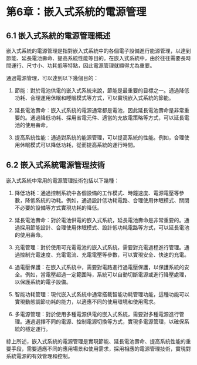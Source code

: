 # 第6章：嵌入式系統的電源管理

## 6.1 嵌入式系統的電源管理概述

嵌入式系統的電源管理是指對嵌入式系統中的各個電子設備進行能源管理，以達到節能、延長電池壽命、提高系統性能等目的。在嵌入式系統中，由於往往需要長時間運行、尺寸小、功耗低等特點，因此電源管理就顯得尤為重要。

通過電源管理，可以達到以下幾個目的：

1. 節能：對於電池供電的嵌入式系統來說，節能是最重要的目標之一。通過降低功耗、合理運用休眠和睡眠模式等方式，可以實現嵌入式系統的節能。

2. 延長電池壽命：嵌入式系統的電源通常都是電池，因此延長電池壽命是非常重要的。通過降低功耗、採用省電元件、適當的充放電策略等方式，可以延長電池的使用壽命。

3. 提高系統性能：通過對系統的能源管理，可以提高系統的性能。例如，合理使用休眠模式可以降低功耗，從而提高系統的運行時間。

## 6.2 嵌入式系統電源管理技術

嵌入式系統中常用的電源管理技術包括以下幾種：

1. 降低功耗：通過控制系統中各個設備的工作模式、時鐘速度、電源電壓等參數，降低系統的功耗。例如，通過設計低功耗電路、合理使用休眠模式、關閉不必要的設備等方式實現功耗的降低。

2. 延長電池壽命：對於電池供電的嵌入式系統，延長電池壽命是非常重要的。通過採用節能設計、合理使用休眠模式、設計低功耗電路等方式，可以延長電池的使用壽命。

3. 充電管理：對於使用可充電電池的嵌入式系統，需要對充電過程進行管理。通過控制充電速度、充電電流、充電電壓等參數，可以實現安全、快速的充電。

4. 過電壓保護：在嵌入式系統中，需要對電路進行過電壓保護，以保護系統的安全。例如，當電壓超過一定範圍時，系統可以自動切斷電源或進行降壓處理，以保護系統的電子設備。

5. 智能功耗管理：現代嵌入式系統中通常搭載智能功耗管理功能，這種功能可以實現動態調節功耗的能力，以適應不同的使用環境和使用需求。

6. 多電源管理：對於使用多種電源供電的嵌入式系統，需要對多種電源進行管理。通過選擇不同的電源、控制電源切換等方式，實現多電源管理，以確保系統的穩定運行。

綜上所述，嵌入式系統的電源管理是實現節能、延長電池壽命、提高系統性能的重要手段，需要適應不同的應用場景和使用需求，採用相應的電源管理技術，實現對系統電源的有效管理和控制。

